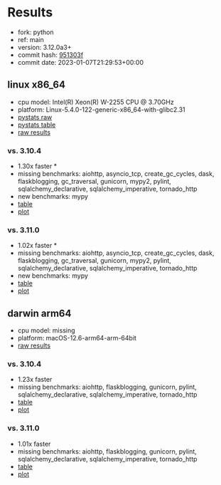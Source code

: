 # Results

- fork: python
- ref: main
- version: 3.12.0a3+
- commit hash: [951303f](https://github.com/python/cpython/commit/951303f)
- commit date: 2023-01-07T21:29:53+00:00

## linux x86_64

- cpu model: Intel(R) Xeon(R) W-2255 CPU @ 3.70GHz
- platform: Linux-5.4.0-122-generic-x86_64-with-glibc2.31
- [pystats raw](bm-20230107-linux-x86_64-python-main-3.12.0a3%2B-951303f-pystats.json)
- [pystats table](bm-20230107-linux-x86_64-python-main-3.12.0a3%2B-951303f-pystats.md)
- [raw results](bm-20230107-linux-x86_64-python-main-3.12.0a3%2B-951303f.json)

### vs. 3.10.4

- 1.30x faster \*
- missing benchmarks: aiohttp, asyncio_tcp, create_gc_cycles, dask, flaskblogging, gc_traversal, gunicorn, mypy2, pylint, sqlalchemy_declarative, sqlalchemy_imperative, tornado_http
- new benchmarks: mypy
- [table](bm-20230107-linux-x86_64-python-main-3.12.0a3%2B-951303f-vs-3.10.4.md)
- [plot](bm-20230107-linux-x86_64-python-main-3.12.0a3%2B-951303f-vs-3.10.4.png)

### vs. 3.11.0

- 1.02x faster \*
- missing benchmarks: aiohttp, asyncio_tcp, create_gc_cycles, dask, flaskblogging, gc_traversal, gunicorn, mypy2, pylint, sqlalchemy_declarative, sqlalchemy_imperative, tornado_http
- new benchmarks: mypy
- [table](bm-20230107-linux-x86_64-python-main-3.12.0a3%2B-951303f-vs-3.11.0.md)
- [plot](bm-20230107-linux-x86_64-python-main-3.12.0a3%2B-951303f-vs-3.11.0.png)

## darwin arm64

- cpu model: missing
- platform: macOS-12.6-arm64-arm-64bit
- [raw results](bm-20230107-darwin-arm64-python-main-3.12.0a3%2B-951303f.json)

### vs. 3.10.4

- 1.23x faster
- missing benchmarks: aiohttp, flaskblogging, gunicorn, pylint, sqlalchemy_declarative, sqlalchemy_imperative, tornado_http
- [table](bm-20230107-darwin-arm64-python-main-3.12.0a3%2B-951303f-vs-3.10.4.md)
- [plot](bm-20230107-darwin-arm64-python-main-3.12.0a3%2B-951303f-vs-3.10.4.png)

### vs. 3.11.0

- 1.01x faster
- missing benchmarks: aiohttp, flaskblogging, gunicorn, pylint, sqlalchemy_declarative, sqlalchemy_imperative, tornado_http
- [table](bm-20230107-darwin-arm64-python-main-3.12.0a3%2B-951303f-vs-3.11.0.md)
- [plot](bm-20230107-darwin-arm64-python-main-3.12.0a3%2B-951303f-vs-3.11.0.png)

